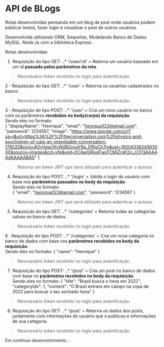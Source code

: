 # API de BLogs

Rotas desenvolvidas pensando em um blog de post onde usuários podem públicar textos, fazer login e visualizar o post de outros usuários.

Desenvolvida utilizando ORM, Sequelize, Modelando Banco de Dados MySQL.
Node.Js com a biblioteca Express.

Rotas desenvolvidas:
1. Requisição do tipo GET:
..* '/user/:id' = Retorna um usuário baseado em um id __passado pelos parâmetros da rota__. 
> Nescessário token recebido no login para autenticação.

2 - Requisição do tipo GET:
..* '/user' = Retorna os usuários cadastrados no banco.
> Nescessário token recebido no login para autenticação.

3 - Requisição do tipo POST:
..* '/user' = Cria um novo usuário no banco com os parâmetros __recebidos no body(corpo) da requisição__.  
Sendo eles no formato:  
{
	"displayName": "Henrique",
	"email": "henrique123@email.com",
	"password": 1234567,
	"image": "https://www.google.com/url?sa=i&url=https%3A%2F%2Ftheconversation.com%2Fphysics-and-psychology-of-cats-an-improbable-conversation-176020&psig=AOvVaw3XcWd92ooaY8a_Ef6gCh7m&ust=1650433624563000&source=images&cd=vfe&ved=0CAwQjRxqFwoTCMiZrsK2n_cCFQAAAAAdAAAAABAD"
}
> Retorna um token JWT que será utilizado para autenticar o acesso.

4. Requisição do tipo POST:
..* '/login' = Valida o login do usuário com base nos __parãmetros passados no body da requisição__.  
Sendo eles no formato:  
{
	"email": "henrique123@email.com",
	"password": 1234567
}
> Retorna um token JWT que será utilizado para autenticar o acesso.

5. Requisição do tipo GET:
..* '/categories' = Retorna todas as categorias salvas no banco de dados.
> Nescessário token recebido no login para autenticação.

6 . Requisição do tipo POST:
..* '/categories' = Cria um nova categoria no banco de dados com base nos __parâmetros recebidos no body da requisição__.  
Sendo eles no formato:
{
	"name": "Henrique"
}
> Nescessário token recebido no login para autenticação.

7. Requisição do tipo POST:
..* '/post' = Cria um post no banco de dados com base no __parâmetros recebidos no body da requisição__.  
Sendo eles no formato:
{
	"title": "Brasil busca o hexa em 2022",
	"categoryIds": 1,
	"content": "O Brasil entrara em campo na copa de 2022 para buscar o tao sonhado hexa"
}
> Nescessário token recebido no login para autenticação.

8. Requisição do tipo GET:
..* '/post' = Retorna os dados dos posts, juntamente com informações do usuário que o publicou e informações de sua categoria.
> Nescessário token recebido no login para autenticação.

Em contínuo desenvolvimento...
